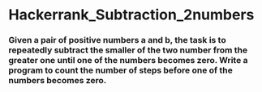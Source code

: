 # Hackerrank_Subtraction_2numbers

### Given a pair of positive numbers a and b, the task is to repeatedly subtract the smaller of the two number from the greater one until one of the numbers becomes zero. Write a program to count the number of steps before one of the numbers becomes zero. ###

